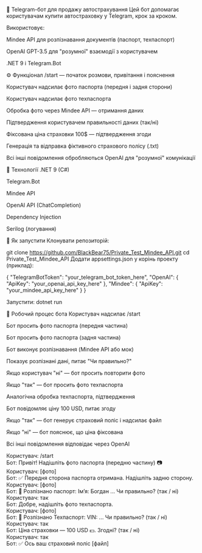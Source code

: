 🤖 Telegram-бот для продажу автострахування
Цей бот допомагає користувачам купити автостраховку у Telegram, крок за кроком.

Використовує:

Mindee API для розпізнавання документів (паспорт, техпаспорт)

OpenAI GPT-3.5 для "розумної" взаємодії з користувачем

.NET 9 і Telegram.Bot

⚙️ Функціонал
/start — початок розмови, привітання і пояснення

Користувач надсилає фото паспорта (передня і задня сторони)

Користувач надсилає фото техпаспорта

Обробка фото через Mindee API — отримання даних

Підтвердження користувачем правильності даних (так/ні)

Фіксована ціна страховки 100$ — підтвердження згоди

Генерація та відправка фіктивного страхового полісу (.txt)

Всі інші повідомлення обробляються OpenAI для "розумної" комунікації

🧰 Технології
.NET 9 (C#)

Telegram.Bot

Mindee API

OpenAI API (ChatCompletion)

Dependency Injection

Serilog (логування)

🚀 Як запустити
Клонувати репозиторій:

git clone https://github.com/BlackBear75/Private_Test_Mindee_API.git
cd Private_Test_Mindee_API
Додати appsettings.json у корінь проекту (приклад):

{
  "TelegramBotToken": "your_telegram_bot_token_here",
  "OpenAI": {
    "ApiKey": "your_openai_api_key_here"
  },
  "Mindee": {
    "ApiKey": "your_mindee_api_key_here"
  }
}

Запустити:
dotnet run


📝 Робочий процес бота
Користувач надсилає /start

Бот просить фото паспорта (передня частина)

Бот просить фото паспорта (задня частина)

Бот виконує розпізнавання (Mindee API або мок)

Показує розпізнані дані, питає "Чи правильно?"

Якщо користувач "ні" — бот просить повторити фото

Якщо "так" — бот просить фото техпаспорта

Аналогічна обробка техпаспорта, підтвердження

Бот повідомляє ціну 100 USD, питає згоду

Якщо "так" — бот генерує страховий поліс і надсилає файл

Якщо "ні" — бот пояснює, що ціна фіксована

Всі інші повідомлення відповідає через OpenAI


Користувач: /start  
Бот: Привіт! Надішліть фото паспорта (передню частину) 📷  
Користувач: [фото]  
Бот: ✅ Передня сторона паспорта отримана. Надішліть задню сторону.  
Користувач: [фото]  
Бот: 👤 Розпізнано паспорт: Ім’я: Богдан ... Чи правильно? (так / ні)  
Користувач: так  
Бот: Добре, надішліть фото техпаспорта.  
Користувач: [фото]  
Бот: 🚗 Розпізнано Техпаспорт: VIN: ... Чи правильно? (так / ні)  
Користувач: так  
Бот: Ціна страховки — 100 USD 💵. Згодні? (так / ні)  
Користувач: так  
Бот: ✅ Ось ваш страховий поліс [файл]  
